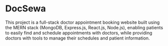 # DocSewa
This project is a full-stack doctor appointment booking website built using the MERN stack (MongoDB, Express.js, React.js, Node.js), enabling patients to easily find and schedule appointments with doctors, while providing doctors with tools to manage their schedules and patient information.

